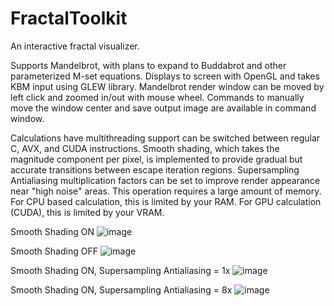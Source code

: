 # FractalToolkit
An interactive fractal visualizer. 

Supports Mandelbrot, with plans to expand to Buddabrot and other parameterized M-set equations. Displays to screen with OpenGL and takes KBM input using GLEW library. Mandelbrot render window can be moved by left click and zoomed in/out with mouse wheel. Commands to manually move the window center and save output image are available in command window.

Calculations have multithreading support can be switched between regular C, AVX, and CUDA instructions. Smooth shading, which takes the magnitude component per pixel, is implemented to provide gradual but accurate transitions between escape iteration regions. Supersampling Antialiasing multiplication factors can be set to improve render appearance near "high noise" areas. This operation requires a large amount of memory. For CPU based calculation, this is limited by your RAM. For GPU calculation (CUDA), this is limited by your VRAM.

Smooth Shading ON
![image](https://github.com/rzerbe/FractalToolkit/assets/14305489/98fc7384-6f2a-43e9-89f1-672d07026c4e)

Smooth Shading OFF
![image](https://github.com/rzerbe/FractalToolkit/assets/14305489/bbfb6a71-8a90-4c60-804a-a54fb1d6798c)

Smooth Shading ON, Supersampling Antialiasing = 1x
![image](https://github.com/rzerbe/FractalToolkit/assets/14305489/f9463b62-baf4-4693-ab2b-8c158c0df273)

Smooth Shading ON, Supersampling Antialiasing = 8x
![image](https://github.com/rzerbe/FractalToolkit/assets/14305489/5785bc63-c4c0-49f0-98dc-c4ebbacf2e49)
